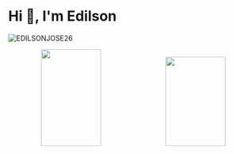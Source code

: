 <h1 align="left">Hi 👋, I'm Edilson</h1>
<p align="left"> <img src="https://komarev.com/ghpvc/?username=EDILSONJOSE26" alt="EDILSONJOSE26" /> </p>
<div align="center">  
  <img width="49%" height="195px" src="https://github-readme-stats.vercel.app/api?username=EDILSONJOSE26&show_icons=true&theme=blue_navy" />

  <img width="49%" height="180px" src="https://github-readme-stats.vercel.app/api/top-langs/?username=EDILSONJOSE26&layout=compact&hide_border=true&title_color=008000&text_color=c27ba0&bg_color=06080a" />
</div>
